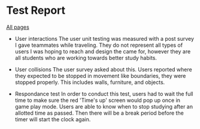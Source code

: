 # Test Report 
[All pages](README.md)

* User interactions
The user unit testing was measured with a post survey I gave teammates while traveling. They do not represent all types of users I was hoping to reach and design the came for, however they are all students who are working towards better study habits. 

* User collisions
The user survey asked about this. Users reported where they expected to be stopped in movement like boundaries, they were stopped properly. This includes walls, furniture, and objects. 


* Respondance test 
In order to conduct this test, users had to wait the full time to make sure the red 'Time's up' screen would pop up once in game play mode. Users are able to know when to stop studying after an allotted time as passed. Then there will be a break period before the timer will start the clock again. 


